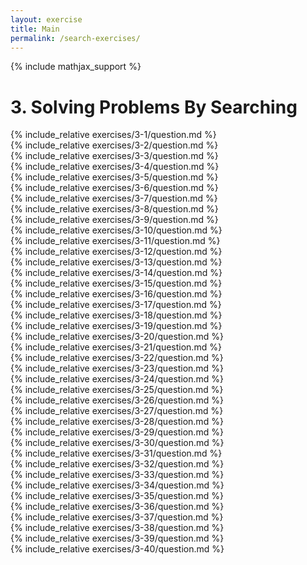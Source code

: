 ```yaml
---
layout: exercise
title: Main
permalink: /search-exercises/
---
```


{% include mathjax_support %}

# 3. Solving Problems By Searching

<div><i class="arrow-up loader" data-chapter="search-exercises" data-exercise="ex_1" data-rating="0"></i></div>
{% include_relative exercises/3-1/question.md %}

<div><i class="arrow-up loader" data-chapter="search-exercises" data-exercise="ex_2" data-rating="0"></i></div>
{% include_relative exercises/3-2/question.md %}

<div><i class="arrow-up loader" data-chapter="search-exercises" data-exercise="ex_3" data-rating="0"></i></div>
{% include_relative exercises/3-3/question.md %}

<div><i class="arrow-up loader" data-chapter="search-exercises" data-exercise="ex_4" data-rating="0"></i></div>
{% include_relative exercises/3-4/question.md %}

<div><i class="arrow-up loader" data-chapter="search-exercises" data-exercise="ex_5" data-rating="0"></i></div>
{% include_relative exercises/3-5/question.md %}

<div><i class="arrow-up loader" data-chapter="search-exercises" data-exercise="ex_6" data-rating="0"></i></div>
{% include_relative exercises/3-6/question.md %}

<div><i class="arrow-up loader" data-chapter="search-exercises" data-exercise="ex_7" data-rating="0"></i></div>
{% include_relative exercises/3-7/question.md %}

<div><i class="arrow-up loader" data-chapter="search-exercises" data-exercise="ex_8" data-rating="0"></i></div>
{% include_relative exercises/3-8/question.md %}

<div><i class="arrow-up loader" data-chapter="search-exercises" data-exercise="ex_9" data-rating="0"></i></div>
{% include_relative exercises/3-9/question.md %}

<div><i class="arrow-up loader" data-chapter="search-exercises" data-exercise="ex_10" data-rating="0"></i></div>
{% include_relative exercises/3-10/question.md %}

<div><i class="arrow-up loader" data-chapter="search-exercises" data-exercise="ex_11" data-rating="0"></i></div>
{% include_relative exercises/3-11/question.md %}

<div><i class="arrow-up loader" data-chapter="search-exercises" data-exercise="ex_12" data-rating="0"></i></div>
{% include_relative exercises/3-12/question.md %}

<div><i class="arrow-up loader" data-chapter="search-exercises" data-exercise="ex_13" data-rating="0"></i></div>
{% include_relative exercises/3-13/question.md %}

<div><i class="arrow-up loader" data-chapter="search-exercises" data-exercise="ex_14" data-rating="0"></i></div>
{% include_relative exercises/3-14/question.md %}

<div><i class="arrow-up loader" data-chapter="search-exercises" data-exercise="ex_15" data-rating="0"></i></div>
{% include_relative exercises/3-15/question.md %}

<div><i class="arrow-up loader" data-chapter="search-exercises" data-exercise="ex_16" data-rating="0"></i></div>
{% include_relative exercises/3-16/question.md %}

<div><i class="arrow-up loader" data-chapter="search-exercises" data-exercise="ex_17" data-rating="0"></i></div>
{% include_relative exercises/3-17/question.md %}

<div><i class="arrow-up loader" data-chapter="search-exercises" data-exercise="ex_18" data-rating="0"></i></div>
{% include_relative exercises/3-18/question.md %}

<div><i class="arrow-up loader" data-chapter="search-exercises" data-exercise="ex_19" data-rating="0"></i></div>
{% include_relative exercises/3-19/question.md %}

<div><i class="arrow-up loader" data-chapter="search-exercises" data-exercise="ex_20" data-rating="0"></i></div>
{% include_relative exercises/3-20/question.md %}

<div><i class="arrow-up loader" data-chapter="search-exercises" data-exercise="ex_21" data-rating="0"></i></div>
{% include_relative exercises/3-21/question.md %}

<div><i class="arrow-up loader" data-chapter="search-exercises" data-exercise="ex_22" data-rating="0"></i></div>
{% include_relative exercises/3-22/question.md %}

<div><i class="arrow-up loader" data-chapter="search-exercises" data-exercise="ex_23" data-rating="0"></i></div>
{% include_relative exercises/3-23/question.md %}

<div><i class="arrow-up loader" data-chapter="search-exercises" data-exercise="ex_24" data-rating="0"></i></div>
{% include_relative exercises/3-24/question.md %}

<div><i class="arrow-up loader" data-chapter="search-exercises" data-exercise="ex_25" data-rating="0"></i></div>
{% include_relative exercises/3-25/question.md %}

<div><i class="arrow-up loader" data-chapter="search-exercises" data-exercise="ex_26" data-rating="0"></i></div>
{% include_relative exercises/3-26/question.md %}

<div><i class="arrow-up loader" data-chapter="search-exercises" data-exercise="ex_27" data-rating="0"></i></div>
{% include_relative exercises/3-27/question.md %}

<div><i class="arrow-up loader" data-chapter="search-exercises" data-exercise="ex_28" data-rating="0"></i></div>
{% include_relative exercises/3-28/question.md %}

<div><i class="arrow-up loader" data-chapter="search-exercises" data-exercise="ex_29" data-rating="0"></i></div>
{% include_relative exercises/3-29/question.md %}

<div><i class="arrow-up loader" data-chapter="search-exercises" data-exercise="ex_30" data-rating="0"></i></div>
{% include_relative exercises/3-30/question.md %}

<div><i class="arrow-up loader" data-chapter="search-exercises" data-exercise="ex_31" data-rating="0"></i></div>
{% include_relative exercises/3-31/question.md %}

<div><i class="arrow-up loader" data-chapter="search-exercises" data-exercise="ex_32" data-rating="0"></i></div>
{% include_relative exercises/3-32/question.md %}

<div><i class="arrow-up loader" data-chapter="search-exercises" data-exercise="ex_33" data-rating="0"></i></div>
{% include_relative exercises/3-33/question.md %}

<div><i class="arrow-up loader" data-chapter="search-exercises" data-exercise="ex_34" data-rating="0"></i></div>
{% include_relative exercises/3-34/question.md %}

<div><i class="arrow-up loader" data-chapter="search-exercises" data-exercise="ex_35" data-rating="0"></i></div>
{% include_relative exercises/3-35/question.md %}

<div><i class="arrow-up loader" data-chapter="search-exercises" data-exercise="ex_36" data-rating="0"></i></div>
{% include_relative exercises/3-36/question.md %}

<div><i class="arrow-up loader" data-chapter="search-exercises" data-exercise="ex_37" data-rating="0"></i></div>
{% include_relative exercises/3-37/question.md %}

<div><i class="arrow-up loader" data-chapter="search-exercises" data-exercise="ex_38" data-rating="0"></i></div>
{% include_relative exercises/3-38/question.md %}

<div><i class="arrow-up loader" data-chapter="search-exercises" data-exercise="ex_39" data-rating="0"></i></div>
{% include_relative exercises/3-39/question.md %}

<div><i class="arrow-up loader" data-chapter="search-exercises" data-exercise="ex_40" data-rating="0"></i></div>
{% include_relative exercises/3-40/question.md %}
